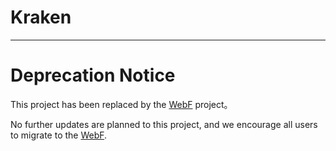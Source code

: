 # Kraken
---------

# Deprecation Notice

This project has been replaced by the [WebF](https://github.com/openwebf/webf) project。

No further updates are planned to this project, and we encourage all users to migrate to the [WebF](https://github.com/openwebf/webf).
